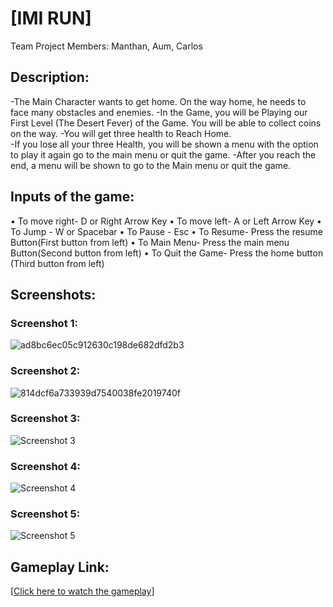 
# [IMI RUN]
Team Project Members: Manthan, Aum, Carlos

## Description:
-The Main Character wants to get home. On the way home, he needs to face many obstacles and enemies.
-In the Game, you will be Playing our First Level (The Desert Fever) of the Game. You will be able to collect coins on the way.
-You will get three health to Reach Home.	
-If you lose all your three Health, you will be shown a menu with the option to play it again go to the main menu or quit the game.
-After you reach the end, a menu will be shown to go to the Main menu or quit the game.

## Inputs of the game:
•	To move right- D or Right Arrow Key
•	To move left- A or Left Arrow Key
•	To Jump - W or Spacebar
•	To Pause - Esc
•	To Resume- Press the resume Button(First button from left)
•	To Main Menu- Press the main menu Button(Second button from left)
•	To Quit the Game- Press the home button (Third button from left)

## Screenshots:

### Screenshot 1:
![ad8bc6ec05c912630c198de682dfd2b3](https://github.com/Manthan8567/IMI-Run/assets/124721292/f89c1a19-6a34-4104-894e-53c0a13d3307)

### Screenshot 2:
![814dcf6a733939d7540038fe2019740f](https://github.com/Manthan8567/IMI-Run/assets/124721292/24aeea90-38bb-4150-84e5-8c44c0a3bc70)

### Screenshot 3:
![Screenshot 3](https://drive.google.com/file/d/1Vj8cvdNIo1frte1BI41705PpauyzHb50/view?usp=drive_link)

### Screenshot 4:
![Screenshot 4](https://drive.google.com/file/d/12TqTATIBRzaZcv3N7dGRPj1g6iNzfftC/view?usp=drive_link)

### Screenshot 5:
![Screenshot 5](https://drive.google.com/file/d/10QSpnFXGRoaV6-HWiGrubzML15IhT2tG/view?usp=drive_link)



## Gameplay Link:
[[Click here to watch the gameplay](https://drive.google.com/file/d/1PlPA5lI_wmh1cvrij1_kRJ7QHLy0eUtR/view?usp=share_link)]
